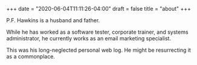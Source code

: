 +++
date = "2020-06-04T11:11:26-04:00"
draft = false
title = "about"
+++

P.F. Hawkins is a husband and father.

While he has worked as a software tester, corporate trainer, and systems
administrator, he currently works as an email marketing specialist.

This was his long-neglected personal web log. He might be resurrecting
it as a commonplace.

